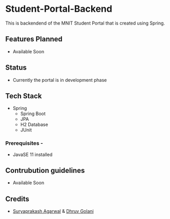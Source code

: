 # Student-Portal-Backend

This is backendend of the MNIT Student Portal that is created using Spring.

## Features Planned

- Available Soon

## Status

- Currently the portal is in development phase

## Tech Stack

- Spring
  - Spring Boot
  - JPA
  - H2 Database
  - JUnit

### Prerequisites -

- JavaSE 11 installed

## Contrubution guidelines

- Available Soon

## Credits

- [Suryaprakash Agarwal](https://surya1231.github.io/) & [Dhruv Golani](https://github.com/dhruvgolani)
